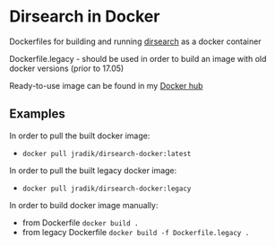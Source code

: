 # Dirsearch in Docker
Dockerfiles for building and running [dirsearch](https://github.com/maurosoria/dirsearch/) as a docker container

Dockerfile.legacy - should be used in order to build an image with old docker versions (prior to 17.05)

Ready-to-use image can be found in my [Docker hub](https://hub.docker.com/r/jradik/dirsearch-docker/)


## Examples

In order to pull the built docker image:
 - `docker pull jradik/dirsearch-docker:latest`

In order to pull the built legacy docker image:
 - `docker pull jradik/dirsearch-docker:legacy`

In order to build docker image manually:
 - from Dockerfile
`docker build .`
 - from legacy Dockerfile
 `docker build -f Dockerfile.legacy .`
